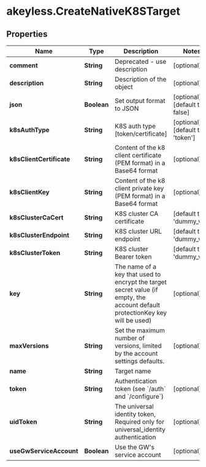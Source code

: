 # akeyless.CreateNativeK8STarget

## Properties

Name | Type | Description | Notes
------------ | ------------- | ------------- | -------------
**comment** | **String** | Deprecated - use description | [optional] 
**description** | **String** | Description of the object | [optional] 
**json** | **Boolean** | Set output format to JSON | [optional] [default to false]
**k8sAuthType** | **String** | K8S auth type [token/certificate] | [optional] [default to &#39;token&#39;]
**k8sClientCertificate** | **String** | Content of the k8 client certificate (PEM format) in a Base64 format | [optional] 
**k8sClientKey** | **String** | Content of the k8 client private key (PEM format) in a Base64 format | [optional] 
**k8sClusterCaCert** | **String** | K8S cluster CA certificate | [default to &#39;dummy_val&#39;]
**k8sClusterEndpoint** | **String** | K8S cluster URL endpoint | [default to &#39;dummy_val&#39;]
**k8sClusterToken** | **String** | K8S cluster Bearer token | [default to &#39;dummy_val&#39;]
**key** | **String** | The name of a key that used to encrypt the target secret value (if empty, the account default protectionKey key will be used) | [optional] 
**maxVersions** | **String** | Set the maximum number of versions, limited by the account settings defaults. | [optional] 
**name** | **String** | Target name | 
**token** | **String** | Authentication token (see &#x60;/auth&#x60; and &#x60;/configure&#x60;) | [optional] 
**uidToken** | **String** | The universal identity token, Required only for universal_identity authentication | [optional] 
**useGwServiceAccount** | **Boolean** | Use the GW&#39;s service account | [optional] 


